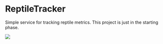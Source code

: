 # ReptileTracker
Simple service for tracking  reptile metrics. This project is just in the starting phase. 

![](https://media.giphy.com/media/shckVfW7eyCPu/giphy-downsized-large.gif)
